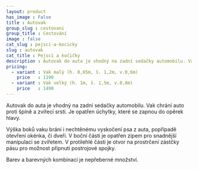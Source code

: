 ```yaml
---
layout: product
has_image : False
title : Autovak
group_slug : cestovani
group_title : Cestování
image : false
cat_slug : pejsci-a-kocicky
slug : autovak
cat_title : Pejsci a kočičky
description : Autovak do auta je vhodný na zadní sedačky automobilu. Vak chrání auto proti špíně a zvířecí srsti. Je opatřen úchytky, které se zapnou do opěrek hlavy.
pricing:
  - variant : Vak malý (h. 0,65m, š. 1,2m, v.0,6m)
    price   : 1190
  - variant : Vak velký (h. 1m, š. 1,5m, v.0,8m)
    price   : 1490
---
```


Autovak do auta je vhodný na zadní sedačky automobilu. Vak chrání auto proti špíně a zvířecí srsti. Je opatřen úchytky, které se zapnou do opěrek hlavy.

Výška boků vaku brání i nechtěnému vyskočení psa z auta, popřípadě otevření okénka, či dveří.
V boční části je opatřen zipem pro snadnější manipulaci se zvířetem.
V protilehlé části je otvor na prostrčení zástčky pásu pro možnost připnutí postrojové spojky.

Barev a barevných kombinací je nepřeberné množství.

